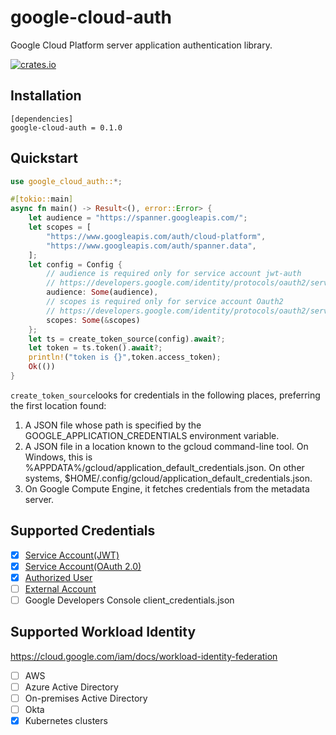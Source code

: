 # google-cloud-auth

Google Cloud Platform server application authentication library.

[![crates.io](https://img.shields.io/crates/v/google-cloud-auth.svg)](https://crates.io/crates/google-cloud-auth)

## Installation

```
[dependencies]
google-cloud-auth = 0.1.0
```

## Quickstart

```rust
use google_cloud_auth::*;

#[tokio::main]
async fn main() -> Result<(), error::Error> {
    let audience = "https://spanner.googleapis.com/";
    let scopes = [
        "https://www.googleapis.com/auth/cloud-platform",
        "https://www.googleapis.com/auth/spanner.data",
    ];
    let config = Config {
        // audience is required only for service account jwt-auth
        // https://developers.google.com/identity/protocols/oauth2/service-account#jwt-auth
        audience: Some(audience),
        // scopes is required only for service account Oauth2 
        // https://developers.google.com/identity/protocols/oauth2/service-account
        scopes: Some(&scopes) 
    };
    let ts = create_token_source(config).await?;  
    let token = ts.token().await?;
    println!("token is {}",token.access_token);
    Ok(())
}
```

`create_token_source`looks for credentials in the following places,
preferring the first location found:

1. A JSON file whose path is specified by the
   GOOGLE_APPLICATION_CREDENTIALS environment variable.
2. A JSON file in a location known to the gcloud command-line tool.
   On Windows, this is %APPDATA%/gcloud/application_default_credentials.json.
   On other systems, $HOME/.config/gcloud/application_default_credentials.json.
3. On Google Compute Engine, it fetches credentials from the metadata server.

## Supported Credentials

- [x] [Service Account(JWT)](https://developers.google.com/identity/protocols/oauth2/service-account#jwt-auth)
- [x] [Service Account(OAuth 2.0)](https://developers.google.com/identity/protocols/oauth2/service-account)
- [x] [Authorized User](https://cloud.google.com/docs/authentication/end-user)
- [ ] [External Account](https://cloud.google.com/anthos/clusters/docs/aws/how-to/workload-identity-gcp?hl=ja)
- [ ] Google Developers Console client_credentials.json

## Supported Workload Identity

https://cloud.google.com/iam/docs/workload-identity-federation

- [ ] AWS
- [ ] Azure Active Directory
- [ ] On-premises Active Directory
- [ ] Okta
- [x] Kubernetes clusters